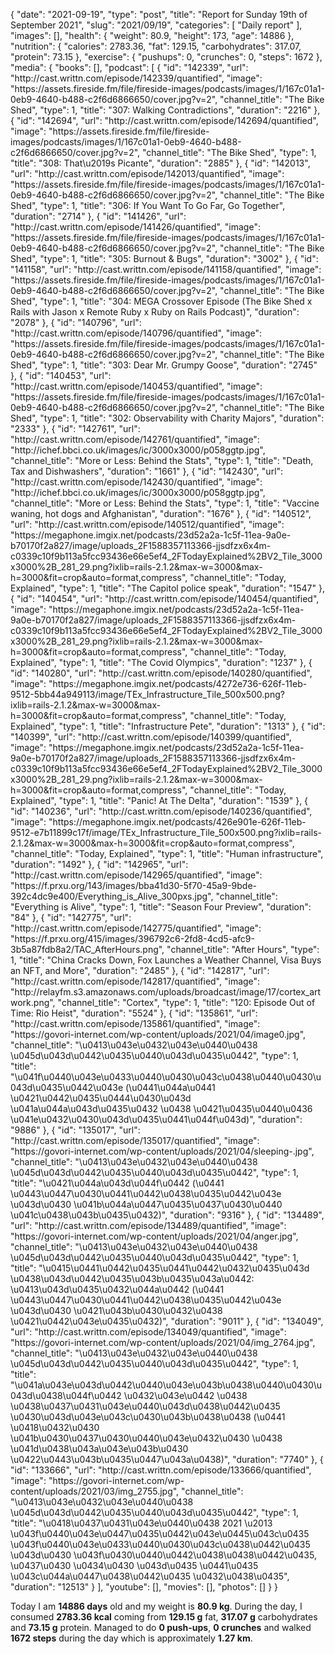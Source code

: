 {
    "date": "2021-09-19",
    "type": "post",
    "title": "Report for Sunday 19th of September 2021",
    "slug": "2021\/09\/19",
    "categories": [
        "Daily report"
    ],
    "images": [],
    "health": {
        "weight": 80.9,
        "height": 173,
        "age": 14886
    },
    "nutrition": {
        "calories": 2783.36,
        "fat": 129.15,
        "carbohydrates": 317.07,
        "protein": 73.15
    },
    "exercise": {
        "pushups": 0,
        "crunches": 0,
        "steps": 1672
    },
    "media": {
        "books": [],
        "podcast": [
            {
                "id": "142339",
                "url": "http:\/\/cast.writtn.com\/episode\/142339\/quantified",
                "image": "https:\/\/assets.fireside.fm\/file\/fireside-images\/podcasts\/images\/1\/167c01a1-0eb9-4640-b488-c2f6d6866650\/cover.jpg?v=2",
                "channel_title": "The Bike Shed",
                "type": 1,
                "title": "307: Walking Contradictions",
                "duration": "2216"
            },
            {
                "id": "142694",
                "url": "http:\/\/cast.writtn.com\/episode\/142694\/quantified",
                "image": "https:\/\/assets.fireside.fm\/file\/fireside-images\/podcasts\/images\/1\/167c01a1-0eb9-4640-b488-c2f6d6866650\/cover.jpg?v=2",
                "channel_title": "The Bike Shed",
                "type": 1,
                "title": "308: That\u2019s Picante",
                "duration": "2885"
            },
            {
                "id": "142013",
                "url": "http:\/\/cast.writtn.com\/episode\/142013\/quantified",
                "image": "https:\/\/assets.fireside.fm\/file\/fireside-images\/podcasts\/images\/1\/167c01a1-0eb9-4640-b488-c2f6d6866650\/cover.jpg?v=2",
                "channel_title": "The Bike Shed",
                "type": 1,
                "title": "306: If You Want To Go Far, Go Together",
                "duration": "2714"
            },
            {
                "id": "141426",
                "url": "http:\/\/cast.writtn.com\/episode\/141426\/quantified",
                "image": "https:\/\/assets.fireside.fm\/file\/fireside-images\/podcasts\/images\/1\/167c01a1-0eb9-4640-b488-c2f6d6866650\/cover.jpg?v=2",
                "channel_title": "The Bike Shed",
                "type": 1,
                "title": "305: Burnout & Bugs",
                "duration": "3002"
            },
            {
                "id": "141158",
                "url": "http:\/\/cast.writtn.com\/episode\/141158\/quantified",
                "image": "https:\/\/assets.fireside.fm\/file\/fireside-images\/podcasts\/images\/1\/167c01a1-0eb9-4640-b488-c2f6d6866650\/cover.jpg?v=2",
                "channel_title": "The Bike Shed",
                "type": 1,
                "title": "304: MEGA Crossover Episode (The Bike Shed x Rails with Jason x Remote Ruby x Ruby on Rails Podcast)",
                "duration": "2078"
            },
            {
                "id": "140796",
                "url": "http:\/\/cast.writtn.com\/episode\/140796\/quantified",
                "image": "https:\/\/assets.fireside.fm\/file\/fireside-images\/podcasts\/images\/1\/167c01a1-0eb9-4640-b488-c2f6d6866650\/cover.jpg?v=2",
                "channel_title": "The Bike Shed",
                "type": 1,
                "title": "303: Dear Mr. Grumpy Goose",
                "duration": "2745"
            },
            {
                "id": "140453",
                "url": "http:\/\/cast.writtn.com\/episode\/140453\/quantified",
                "image": "https:\/\/assets.fireside.fm\/file\/fireside-images\/podcasts\/images\/1\/167c01a1-0eb9-4640-b488-c2f6d6866650\/cover.jpg?v=2",
                "channel_title": "The Bike Shed",
                "type": 1,
                "title": "302: Observability with Charity Majors",
                "duration": "2333"
            },
            {
                "id": "142761",
                "url": "http:\/\/cast.writtn.com\/episode\/142761\/quantified",
                "image": "http:\/\/ichef.bbci.co.uk\/images\/ic\/3000x3000\/p058ggtp.jpg",
                "channel_title": "More or Less: Behind the Stats",
                "type": 1,
                "title": "Death, Tax and Dishwashers",
                "duration": "1661"
            },
            {
                "id": "142430",
                "url": "http:\/\/cast.writtn.com\/episode\/142430\/quantified",
                "image": "http:\/\/ichef.bbci.co.uk\/images\/ic\/3000x3000\/p058ggtp.jpg",
                "channel_title": "More or Less: Behind the Stats",
                "type": 1,
                "title": "Vaccine waning, hot dogs and Afghanistan",
                "duration": "1676"
            },
            {
                "id": "140512",
                "url": "http:\/\/cast.writtn.com\/episode\/140512\/quantified",
                "image": "https:\/\/megaphone.imgix.net\/podcasts\/23d52a2a-1c5f-11ea-9a0e-b70170f2a827\/image\/uploads_2F1588357113366-jjsdfzx6x4m-c0339c10f9b113a5fcc93436e66e5ef4_2FTodayExplained%2BV2_Tile_3000x3000%2B_281_29.png?ixlib=rails-2.1.2&max-w=3000&max-h=3000&fit=crop&auto=format,compress",
                "channel_title": "Today, Explained",
                "type": 1,
                "title": "The Capitol police speak",
                "duration": "1547"
            },
            {
                "id": "140454",
                "url": "http:\/\/cast.writtn.com\/episode\/140454\/quantified",
                "image": "https:\/\/megaphone.imgix.net\/podcasts\/23d52a2a-1c5f-11ea-9a0e-b70170f2a827\/image\/uploads_2F1588357113366-jjsdfzx6x4m-c0339c10f9b113a5fcc93436e66e5ef4_2FTodayExplained%2BV2_Tile_3000x3000%2B_281_29.png?ixlib=rails-2.1.2&max-w=3000&max-h=3000&fit=crop&auto=format,compress",
                "channel_title": "Today, Explained",
                "type": 1,
                "title": "The Covid Olympics",
                "duration": "1237"
            },
            {
                "id": "140280",
                "url": "http:\/\/cast.writtn.com\/episode\/140280\/quantified",
                "image": "https:\/\/megaphone.imgix.net\/podcasts\/4272e736-626f-11eb-9512-5bb44a949113\/image\/TEx_Infrastructure_Tile_500x500.png?ixlib=rails-2.1.2&max-w=3000&max-h=3000&fit=crop&auto=format,compress",
                "channel_title": "Today, Explained",
                "type": 1,
                "title": "Infrastructure Pete",
                "duration": "1313"
            },
            {
                "id": "140399",
                "url": "http:\/\/cast.writtn.com\/episode\/140399\/quantified",
                "image": "https:\/\/megaphone.imgix.net\/podcasts\/23d52a2a-1c5f-11ea-9a0e-b70170f2a827\/image\/uploads_2F1588357113366-jjsdfzx6x4m-c0339c10f9b113a5fcc93436e66e5ef4_2FTodayExplained%2BV2_Tile_3000x3000%2B_281_29.png?ixlib=rails-2.1.2&max-w=3000&max-h=3000&fit=crop&auto=format,compress",
                "channel_title": "Today, Explained",
                "type": 1,
                "title": "Panic! At The Delta",
                "duration": "1539"
            },
            {
                "id": "140236",
                "url": "http:\/\/cast.writtn.com\/episode\/140236\/quantified",
                "image": "https:\/\/megaphone.imgix.net\/podcasts\/426e901e-626f-11eb-9512-e7b11899c17f\/image\/TEx_Infrastructure_Tile_500x500.png?ixlib=rails-2.1.2&max-w=3000&max-h=3000&fit=crop&auto=format,compress",
                "channel_title": "Today, Explained",
                "type": 1,
                "title": "Human infrastructure",
                "duration": "1492"
            },
            {
                "id": "142965",
                "url": "http:\/\/cast.writtn.com\/episode\/142965\/quantified",
                "image": "https:\/\/f.prxu.org\/143\/images\/bba41d30-5f70-45a9-9bde-392c4dc9e400\/Everything_is_Alive_300pxs.jpg",
                "channel_title": "Everything is Alive",
                "type": 1,
                "title": "Season Four Preview",
                "duration": "84"
            },
            {
                "id": "142775",
                "url": "http:\/\/cast.writtn.com\/episode\/142775\/quantified",
                "image": "https:\/\/f.prxu.org\/415\/images\/396792c6-2fd8-4cd5-afc9-3b5a87fdb8a2\/TAC_AfterHours.png",
                "channel_title": "After Hours",
                "type": 1,
                "title": "China Cracks Down, Fox Launches a Weather Channel, Visa Buys an NFT, and More",
                "duration": "2485"
            },
            {
                "id": "142817",
                "url": "http:\/\/cast.writtn.com\/episode\/142817\/quantified",
                "image": "http:\/\/relayfm.s3.amazonaws.com\/uploads\/broadcast\/image\/17\/cortex_artwork.png",
                "channel_title": "Cortex",
                "type": 1,
                "title": "120: Episode Out of Time: Rio Heist",
                "duration": "5524"
            },
            {
                "id": "135861",
                "url": "http:\/\/cast.writtn.com\/episode\/135861\/quantified",
                "image": "https:\/\/govori-internet.com\/wp-content\/uploads\/2021\/04\/image0.jpg",
                "channel_title": "\u0413\u043e\u0432\u043e\u0440\u0438 \u045d\u043d\u0442\u0435\u0440\u043d\u0435\u0442",
                "type": 1,
                "title": "\u041f\u0440\u043e\u0433\u0440\u0430\u043c\u0438\u0440\u0430\u043d\u0435\u0442\u043e (\u0441\u044a\u0441 \u0421\u0442\u0435\u0444\u0430\u043d \u041a\u044a\u043d\u0435\u0432 \u0438 \u0421\u0435\u0440\u0436 \u041e\u0432\u0430\u043d\u0435\u0441\u044f\u043d)",
                "duration": "9886"
            },
            {
                "id": "135017",
                "url": "http:\/\/cast.writtn.com\/episode\/135017\/quantified",
                "image": "https:\/\/govori-internet.com\/wp-content\/uploads\/2021\/04\/sleeping-.jpg",
                "channel_title": "\u0413\u043e\u0432\u043e\u0440\u0438 \u045d\u043d\u0442\u0435\u0440\u043d\u0435\u0442",
                "type": 1,
                "title": "\u0421\u044a\u043d\u044f\u0442 (\u0441 \u0443\u0447\u0430\u0441\u0442\u0438\u0435\u0442\u043e \u043d\u0430 \u041b\u044a\u0447\u0435\u0437\u0430\u0440 \u041c\u0438\u043b\u0435\u0432)",
                "duration": "9316"
            },
            {
                "id": "134489",
                "url": "http:\/\/cast.writtn.com\/episode\/134489\/quantified",
                "image": "https:\/\/govori-internet.com\/wp-content\/uploads\/2021\/04\/anger.jpg",
                "channel_title": "\u0413\u043e\u0432\u043e\u0440\u0438 \u045d\u043d\u0442\u0435\u0440\u043d\u0435\u0442",
                "type": 1,
                "title": "\u0415\u0441\u0442\u0435\u0441\u0442\u0432\u0435\u043d \u0438\u043d\u0442\u0435\u043b\u0435\u043a\u0442: \u0413\u043d\u0435\u0432\u044a\u0442 (\u0441 \u0443\u0447\u0430\u0441\u0442\u0438\u0435\u0442\u043e \u043d\u0430 \u0421\u043b\u0430\u0432\u0438 \u0421\u0442\u043e\u0435\u0432)",
                "duration": "9011"
            },
            {
                "id": "134049",
                "url": "http:\/\/cast.writtn.com\/episode\/134049\/quantified",
                "image": "https:\/\/govori-internet.com\/wp-content\/uploads\/2021\/04\/img_2764.jpg",
                "channel_title": "\u0413\u043e\u0432\u043e\u0440\u0438 \u045d\u043d\u0442\u0435\u0440\u043d\u0435\u0442",
                "type": 1,
                "title": "\u041a\u043e\u043d\u0442\u0440\u043e\u043b\u0438\u0440\u0430\u043d\u0438\u044f\u0442 \u0432\u043e\u0442 \u0438 \u0438\u0437\u0431\u043e\u0440\u043d\u0438\u0442\u0435 \u0430\u043d\u043e\u043c\u0430\u043b\u0438\u0438 (\u0441 \u0418\u0432\u0430 \u041b\u0430\u0437\u0430\u0440\u043e\u0432\u0430 \u0438 \u041d\u0438\u043a\u043e\u043b\u0430 \u0422\u0443\u043b\u0435\u0447\u043a\u0438)",
                "duration": "7740"
            },
            {
                "id": "133666",
                "url": "http:\/\/cast.writtn.com\/episode\/133666\/quantified",
                "image": "https:\/\/govori-internet.com\/wp-content\/uploads\/2021\/03\/img_2755.jpg",
                "channel_title": "\u0413\u043e\u0432\u043e\u0440\u0438 \u045d\u043d\u0442\u0435\u0440\u043d\u0435\u0442",
                "type": 1,
                "title": "\u0418\u0437\u0431\u043e\u0440\u0438 2021 \u2013 \u043f\u0440\u043e\u0447\u0435\u0442\u043e\u0445\u043c\u0435 \u043f\u0440\u043e\u0433\u0440\u0430\u043c\u0438\u0442\u0435 \u043d\u0430 \u043f\u0430\u0440\u0442\u0438\u0438\u0442\u0435, \u0437\u0430 \u0434\u0430 \u043d\u0435 \u0441\u0435 \u043c\u044a\u0447\u0438\u0442\u0435 \u0432\u0438\u0435",
                "duration": "12513"
            }
        ],
        "youtube": [],
        "movies": [],
        "photos": []
    }
}

Today I am <strong>14886 days</strong> old and my weight is <strong>80.9 kg</strong>. During the day, I consumed <strong>2783.36 kcal</strong> coming from <strong>129.15 g</strong> fat, <strong>317.07 g</strong> carbohydrates and <strong>73.15 g</strong> protein. Managed to do <strong>0 push-ups</strong>, <strong>0 crunches</strong> and walked <strong>1672 steps</strong> during the day which is approximately <strong>1.27 km</strong>.